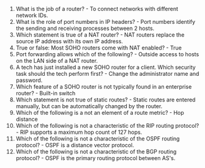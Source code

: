 1. What is the job of a router? - To connect networks with different network IDs.
1. What is the role of port numbers in IP headers? - Port numbers identify the sending and receiving processes between 2 hosts.
1. Which statement is true of a NAT router? - NAT routers replace the source IP address with its own IP address.
1. True or false: Most SOHO routers come with NAT enabled? - True
1. Port forwarding allows which of the following? - Outside access to hosts on the LAN side of a NAT router.
1. A tech has just installed a new SOHO router for a client. Which security task should the tech perform first? - Change the administrator name and password.
1. Which feature of a SOHO router is not typically found in an enterprise router? - Built-in switch
1. Which statement is not true of static routes? - Static routes are entered manually, but can be automatically changed by the router.
1. Which of the following is a not an element of a route metric? - Hop distance
1. Which of the following is not a characteristic of the RIP routing protocol? - RIP supports a maximum hop count of 127 hops.
1. Which of the following is not a characteristic of the OSPF routing protocol? - OSPF is a distance vector protocol.
1. Which of the following is not a characteristic of the BGP routing protocol? - OSPF is the primary routing protocol between AS's.
